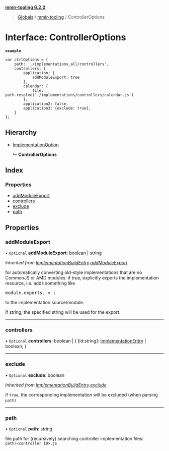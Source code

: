 **[mmir-tooling 6.2.0](../README.md)**

> [Globals](../README.md) / [mmir-tooling](../modules/mmir_tooling.md) / ControllerOptions

# Interface: ControllerOptions

**`example`** 
```
var ctrlOptions = {
	path: './implementations_all/controllers',
	controllers: {
		application: {
			addModuleExport: true
		},
		calendar: {
			file: path.resolve('./implementations/controllers/calendar.js')
		},
		application2: false,
		application3: {exclude: true},
	}
};
```

## Hierarchy

* [ImplementationOption](mmir_tooling.implementationoption.md)

  ↳ **ControllerOptions**

## Index

### Properties

* [addModuleExport](mmir_tooling.controlleroptions.md#addmoduleexport)
* [controllers](mmir_tooling.controlleroptions.md#controllers)
* [exclude](mmir_tooling.controlleroptions.md#exclude)
* [path](mmir_tooling.controlleroptions.md#path)

## Properties

### addModuleExport

• `Optional` **addModuleExport**: boolean \| string

*Inherited from [ImplementationBuildEntry](mmir_tooling.implementationbuildentry.md).[addModuleExport](mmir_tooling.implementationbuildentry.md#addmoduleexport)*

for automatically converting old-style implementations that are no CommonJS or AMD modules:
if true, explicitly exports the implementation resource, i.e. adds something like
<pre>
module.exports.<resource name> = <resource constructor>;
</pre>
to the implementation source/module.

If string, the specified string will be used for the export.

___

### controllers

• `Optional` **controllers**: boolean \| { [id:string]: [ImplementationEntry](mmir_tooling.implementationentry.md) \| boolean;  }

___

### exclude

• `Optional` **exclude**: boolean

*Inherited from [ImplementationBuildEntry](mmir_tooling.implementationbuildentry.md).[exclude](mmir_tooling.implementationbuildentry.md#exclude)*

if `true`, the corresponding implementation will be excluded (when parsing `path`)

___

### path

• `Optional` **path**: string

file path for (recursively) searching controller implementation files:
`path/<controller ID>.js`
